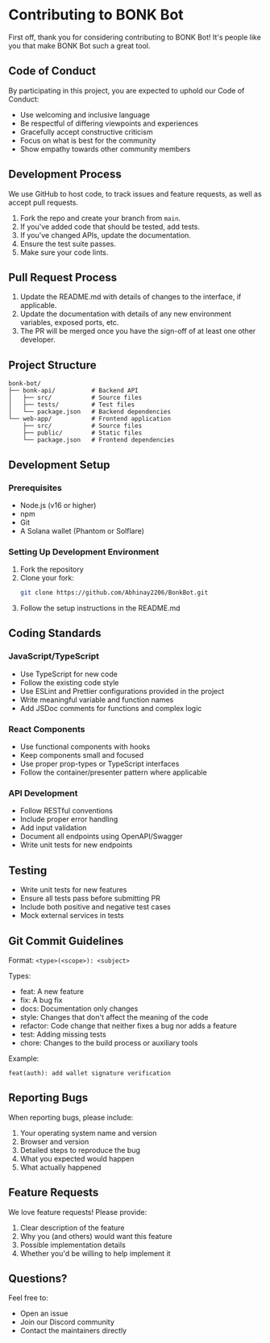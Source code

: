 # Contributing to BONK Bot

First off, thank you for considering contributing to BONK Bot! It's people like you that make BONK Bot such a great tool.

## Code of Conduct

By participating in this project, you are expected to uphold our Code of Conduct:

- Use welcoming and inclusive language
- Be respectful of differing viewpoints and experiences
- Gracefully accept constructive criticism
- Focus on what is best for the community
- Show empathy towards other community members

## Development Process

We use GitHub to host code, to track issues and feature requests, as well as accept pull requests.

1. Fork the repo and create your branch from `main`.
2. If you've added code that should be tested, add tests.
3. If you've changed APIs, update the documentation.
4. Ensure the test suite passes.
5. Make sure your code lints.

## Pull Request Process

1. Update the README.md with details of changes to the interface, if applicable.
2. Update the documentation with details of any new environment variables, exposed ports, etc.
3. The PR will be merged once you have the sign-off of at least one other developer.

## Project Structure

```
bonk-bot/
├── bonk-api/          # Backend API
│   ├── src/           # Source files
│   ├── tests/         # Test files
│   └── package.json   # Backend dependencies
└── web-app/           # Frontend application
    ├── src/           # Source files
    ├── public/        # Static files
    └── package.json   # Frontend dependencies
```

## Development Setup

### Prerequisites

- Node.js (v16 or higher)
- npm
- Git
- A Solana wallet (Phantom or Solflare)

### Setting Up Development Environment

1. Fork the repository
2. Clone your fork:
   ```bash
   git clone https://github.com/Abhinay2206/BonkBot.git
   ```
3. Follow the setup instructions in the README.md

## Coding Standards

### JavaScript/TypeScript

- Use TypeScript for new code
- Follow the existing code style
- Use ESLint and Prettier configurations provided in the project
- Write meaningful variable and function names
- Add JSDoc comments for functions and complex logic

### React Components

- Use functional components with hooks
- Keep components small and focused
- Use proper prop-types or TypeScript interfaces
- Follow the container/presenter pattern where applicable

### API Development

- Follow RESTful conventions
- Include proper error handling
- Add input validation
- Document all endpoints using OpenAPI/Swagger
- Write unit tests for new endpoints

## Testing

- Write unit tests for new features
- Ensure all tests pass before submitting PR
- Include both positive and negative test cases
- Mock external services in tests

## Git Commit Guidelines

Format: `<type>(<scope>): <subject>`

Types:
- feat: A new feature
- fix: A bug fix
- docs: Documentation only changes
- style: Changes that don't affect the meaning of the code
- refactor: Code change that neither fixes a bug nor adds a feature
- test: Adding missing tests
- chore: Changes to the build process or auxiliary tools

Example:
```
feat(auth): add wallet signature verification
```

## Reporting Bugs

When reporting bugs, please include:

1. Your operating system name and version
2. Browser and version
3. Detailed steps to reproduce the bug
4. What you expected would happen
5. What actually happened

## Feature Requests

We love feature requests! Please provide:

1. Clear description of the feature
2. Why you (and others) would want this feature
3. Possible implementation details
4. Whether you'd be willing to help implement it

## Questions?

Feel free to:
- Open an issue
- Join our Discord community
- Contact the maintainers directly


